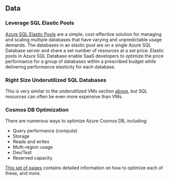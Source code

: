 ## Data

### Leverage SQL Elastic Pools
[Azure SQL Elastic Pools](https://docs.microsoft.com/en-us/azure/sql-database/sql-database-elastic-pool)
are a simple, cost-effective solution for managing and scaling multiple databases that have varying and unpredictable usage demands. The databases in an elastic pool are on a single Azure SQL Database server and share a set number of resources at a set price. Elastic pools in Azure SQL Database enable SaaS developers to optimize the price performance for a group of databases within a prescribed budget while delivering performance elasticity for each database.

### Right Size Underutilized SQL Databases
This is very similar to the underutilized VMs section [above](https://github.com/gamullen/Cost-Optimization-for-CSAs#underutilized-vms), but SQL resources can often be even more expensive than VMs.

### Cosmos DB Optimization
There are numerous ways to optimize Azure Cosmos DB, including:
* Query performance (compute)
* Storage
* Reads and writes
* Multi-region usage
* Dev/Test
* Reserved capacity

[This set of pages](https://docs.microsoft.com/en-us/azure/cosmos-db/plan-manage-costs) contains detailed information on
how to optimize each of these, and more.

